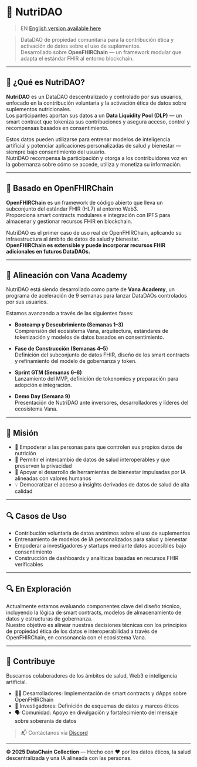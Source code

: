 # 🧬 NutriDAO

> EN [English version available here](./ROADMAP.md)

> DataDAO de propiedad comunitaria para la contribución ética y activación de datos sobre el uso de suplementos.  
> Desarrollado sobre **OpenFHIRChain** — un framework modular que adapta el estándar FHIR al entorno blockchain.

---

## 🌱 ¿Qué es NutriDAO?

**NutriDAO** es un DataDAO descentralizado y controlado por sus usuarios, enfocado en la contribución voluntaria y la activación ética de datos sobre suplementos nutricionales.  
Los participantes aportan sus datos a un **Data Liquidity Pool (DLP)** — un smart contract que tokeniza sus contribuciones y asegura acceso, control y recompensas basados en consentimiento.

Estos datos pueden utilizarse para entrenar modelos de inteligencia artificial y potenciar aplicaciones personalizadas de salud y bienestar — siempre bajo consentimiento del usuario.  
NutriDAO recompensa la participación y otorga a los contribuidores voz en la gobernanza sobre cómo se accede, utiliza y monetiza su información.

---

## 🔧 Basado en OpenFHIRChain

**OpenFHIRChain** es un framework de código abierto que lleva un subconjunto del estándar FHIR (HL7) al entorno Web3.  
Proporciona smart contracts modulares e integración con IPFS para almacenar y gestionar recursos FHIR en blockchain.

NutriDAO es el primer caso de uso real de OpenFHIRChain, aplicando su infraestructura al ámbito de datos de salud y bienestar.  
**OpenFHIRChain es extensible y puede incorporar recursos FHIR adicionales en futuros DataDAOs.**

---

## 🚀 Alineación con Vana Academy

NutriDAO está siendo desarrollado como parte de **Vana Academy**, un programa de aceleración de 9 semanas para lanzar DataDAOs controlados por sus usuarios.

Estamos avanzando a través de las siguientes fases:

- **Bootcamp y Descubrimiento (Semanas 1–3)**  
  Comprensión del ecosistema Vana, arquitectura, estándares de tokenización y modelos de datos basados en consentimiento.

- **Fase de Construcción (Semanas 4–5)**  
  Definición del subconjunto de datos FHIR, diseño de los smart contracts y refinamiento del modelo de gobernanza y token.

- **Sprint GTM (Semanas 6–8)**  
  Lanzamiento del MVP, definición de tokenomics y preparación para adopción e integración.

- **Demo Day (Semana 9)**  
  Presentación de NutriDAO ante inversores, desarrolladores y líderes del ecosistema Vana.

---

## 🎯 Misión

- 🧠 Empoderar a las personas para que controlen sus propios datos de nutrición  
- 🔗 Permitir el intercambio de datos de salud interoperables y que preserven la privacidad  
- 🤖 Apoyar el desarrollo de herramientas de bienestar impulsadas por IA alineadas con valores humanos  
- 💡 Democratizar el acceso a insights derivados de datos de salud de alta calidad  

---

## 🔍 Casos de Uso

- Contribución voluntaria de datos anónimos sobre el uso de suplementos  
- Entrenamiento de modelos de IA personalizados para salud y bienestar  
- Empoderar a investigadores y startups mediante datos accesibles bajo consentimiento  
- Construcción de dashboards y analíticas basadas en recursos FHIR verificables  

---

## 🔍 En Exploración

Actualmente estamos evaluando componentes clave del diseño técnico, incluyendo la lógica de smart contracts, modelos de almacenamiento de datos y estructuras de gobernanza.  
Nuestro objetivo es alinear nuestras decisiones técnicas con los principios de propiedad ética de los datos e interoperabilidad a través de OpenFHIRChain, en consonancia con el ecosistema Vana.

---

## 🤝 Contribuye

Buscamos colaboradores de los ámbitos de salud, Web3 e inteligencia artificial.

- 🧑‍💻 Desarrolladores: Implementación de smart contracts y dApps sobre OpenFHIRChain  
- 🧠 Investigadores: Definición de esquemas de datos y marcos éticos  
- 🗣️ Comunidad: Apoyo en divulgación y fortalecimiento del mensaje sobre soberanía de datos  

> 📬 Contáctanos vía [Discord](https://discord.com/channels/1384877094156239039/1384877094747639810) <!--o abre un [issue](https://github.com/nutridao/issues)-->

---

**© 2025 DataChain Collection** — Hecho con ❤️ por los datos éticos, la salud descentralizada y una IA alineada con las personas.
